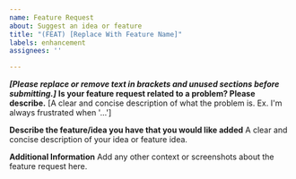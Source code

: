 ```yaml
---
name: Feature Request
about: Suggest an idea or feature
title: "(FEAT) [Replace With Feature Name]"
labels: enhancement
assignees: ''

---
```


***[Please replace or remove text in brackets and unused sections before submitting.]***
**Is your feature request related to a problem? Please describe.**
[A clear and concise description of what the problem is. Ex. I'm always frustrated when '...']

**Describe the feature/idea you have that you would like added**
A clear and concise description of your idea or feature idea.

**Additional Information**
Add any other context or screenshots about the feature request here.
